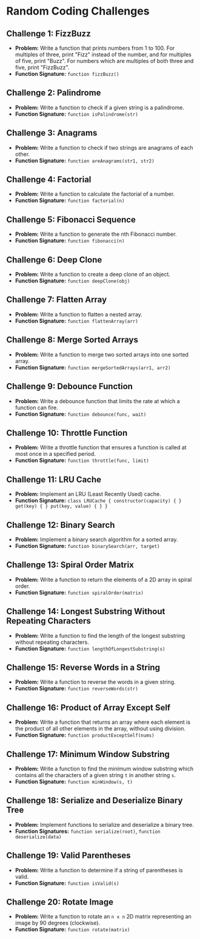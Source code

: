 # Random Coding Challenges

## Challenge 1: FizzBuzz

- **Problem:** Write a function that prints numbers from 1 to 100. For multiples of three, print "Fizz" instead of the number, and for multiples of five, print "Buzz". For numbers which are multiples of both three and five, print "FizzBuzz".
- **Function Signature:** `function fizzBuzz()`

## Challenge 2: Palindrome

- **Problem:** Write a function to check if a given string is a palindrome.
- **Function Signature:** `function isPalindrome(str)`

## Challenge 3: Anagrams

- **Problem:** Write a function to check if two strings are anagrams of each other.
- **Function Signature:** `function areAnagrams(str1, str2)`

## Challenge 4: Factorial

- **Problem:** Write a function to calculate the factorial of a number.
- **Function Signature:** `function factorial(n)`

## Challenge 5: Fibonacci Sequence

- **Problem:** Write a function to generate the nth Fibonacci number.
- **Function Signature:** `function fibonacci(n)`

## Challenge 6: Deep Clone

- **Problem:** Write a function to create a deep clone of an object.
- **Function Signature:** `function deepClone(obj)`

## Challenge 7: Flatten Array

- **Problem:** Write a function to flatten a nested array.
- **Function Signature:** `function flattenArray(arr)`

## Challenge 8: Merge Sorted Arrays

- **Problem:** Write a function to merge two sorted arrays into one sorted array.
- **Function Signature:** `function mergeSortedArrays(arr1, arr2)`

## Challenge 9: Debounce Function

- **Problem:** Write a debounce function that limits the rate at which a function can fire.
- **Function Signature:** `function debounce(func, wait)`

## Challenge 10: Throttle Function

- **Problem:** Write a throttle function that ensures a function is called at most once in a specified period.
- **Function Signature:** `function throttle(func, limit)`

## Challenge 11: LRU Cache

- **Problem:** Implement an LRU (Least Recently Used) cache.
- **Function Signature:** `class LRUCache { constructor(capacity) { } get(key) { } put(key, value) { } }`

## Challenge 12: Binary Search

- **Problem:** Implement a binary search algorithm for a sorted array.
- **Function Signature:** `function binarySearch(arr, target)`

## Challenge 13: Spiral Order Matrix

- **Problem:** Write a function to return the elements of a 2D array in spiral order.
- **Function Signature:** `function spiralOrder(matrix)`

## Challenge 14: Longest Substring Without Repeating Characters

- **Problem:** Write a function to find the length of the longest substring without repeating characters.
- **Function Signature:** `function lengthOfLongestSubstring(s)`

## Challenge 15: Reverse Words in a String

- **Problem:** Write a function to reverse the words in a given string.
- **Function Signature:** `function reverseWords(str)`

## Challenge 16: Product of Array Except Self

- **Problem:** Write a function that returns an array where each element is the product of all other elements in the array, without using division.
- **Function Signature:** `function productExceptSelf(nums)`

## Challenge 17: Minimum Window Substring

- **Problem:** Write a function to find the minimum window substring which contains all the characters of a given string `t` in another string `s`.
- **Function Signature:** `function minWindow(s, t)`

## Challenge 18: Serialize and Deserialize Binary Tree

- **Problem:** Implement functions to serialize and deserialize a binary tree.
- **Function Signatures:** `function serialize(root)`, `function deserialize(data)`

## Challenge 19: Valid Parentheses

- **Problem:** Write a function to determine if a string of parentheses is valid.
- **Function Signature:** `function isValid(s)`

## Challenge 20: Rotate Image

- **Problem:** Write a function to rotate an `n x n` 2D matrix representing an image by 90 degrees (clockwise).
- **Function Signature:** `function rotate(matrix)`
